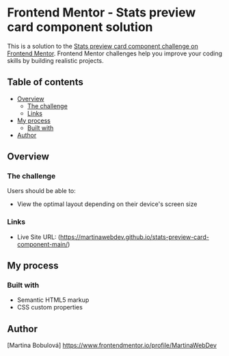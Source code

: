 # Frontend Mentor - Stats preview card component solution

This is a solution to the [Stats preview card component challenge on Frontend Mentor](https://www.frontendmentor.io/challenges/stats-preview-card-component-8JqbgoU62). Frontend Mentor challenges help you improve your coding skills by building realistic projects.

## Table of contents

- [Overview](#overview)
  - [The challenge](#the-challenge)
  - [Links](#links)
- [My process](#my-process)
  - [Built with](#built-with)
- [Author](#author)


## Overview

### The challenge

Users should be able to:

- View the optimal layout depending on their device's screen size


### Links

- Live Site URL: (https://martinawebdev.github.io/stats-preview-card-component-main/)

## My process

### Built with

- Semantic HTML5 markup
- CSS custom properties


## Author

[Martina Bobulová] https://www.frontendmentor.io/profile/MartinaWebDev
